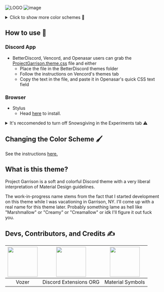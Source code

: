 ![LOGO](https://user-images.githubusercontent.com/76500838/205428483-2017a555-5154-4c03-8246-23772f8a1a0a.png)
![image](https://user-images.githubusercontent.com/76500838/205454611-ffa55a34-05af-4c0f-9193-a926678ef8a4.png)



<details>
<summary>Click to show more color schemes 🎨</summary>

## Tan
![image](https://user-images.githubusercontent.com/76500838/205454527-57a32aca-fed0-47d8-8ad1-37df745fb1cc.png)

## Newspaper
![image](https://user-images.githubusercontent.com/76500838/205516297-2230a211-9a46-42ae-a078-16a220780ed7.png)

## Turquoise
![image](https://user-images.githubusercontent.com/76500838/205454849-0cf7bbbd-3f58-4d0e-a60f-da2d75584a92.png)

## Pink
![image](https://user-images.githubusercontent.com/76500838/205454611-ffa55a34-05af-4c0f-9193-a926678ef8a4.png)

## Tokyo Night
![image](https://user-images.githubusercontent.com/76500838/205454490-0a654393-dfa7-42c6-b997-b2c8084c045c.png)

## ThinkPad 
![image](https://user-images.githubusercontent.com/76500838/205515935-eef67991-5bb3-497c-bb90-8b2dd96aad15.png)

## OLED
![kCi8sKg7M2](https://user-images.githubusercontent.com/76500838/205515149-de37e945-77fb-4dc1-beca-c5b45056a006.png)

</details>

## How to use 📖
### Discord App

* BetterDiscord, Vencord, and Openasar users can grab the [ProjectGarrison.theme.css](https://raw.githubusercontent.com/SlippingGittys-Discord-Themes/ProjectGarrison/main/ProjectGarrison.theme.css) file and either
  * Place the file in the BetterDiscord themes folder
  * Follow the instructions on Vencord's themes tab
  * Copy the text in the file, and paste it in Openasar's quick CSS text field

### Browser
* Stylus
  * Head [here](https://github.com/SlippingGittys-Discord-Themes/ProjectGarrison/raw/main/projectgarrison.user.css) to install.
  
<details>
<summary> It's reccomended to turn off Snowsgiving in the Experiments tab ⚠️ </summary>

![image](https://user-images.githubusercontent.com/76500838/206277747-f50f6306-be0e-40d0-b613-cca2a20c4505.png)

</details>
  
## Changing the Color Scheme 🖌️
See the instructions [here.](https://github.com/SlippingGittys-Discord-Themes/ProjectGarrison/tree/main/themes)

## What is this theme? 
Project Garrison is a soft and colorful Discord theme with a very liberal interpretation of Material Design guidelines.

The work-in-progress name stems from the fact that I started development on this theme while I was vacationing in Garrison, NY. I'll come up with a real name for this theme later. Probably something lame as hell like "Marshmallow" or  "Creamy" or "Creamallow" or idk I'll figure it out fuck you. 

## Devs, Contributors, and Credits ✍️
| <a href="https://github.com/SlippingGitty" target="_blank"> <img src="https://avatars.githubusercontent.com/u/76500838?s=460&u=109f1c2012f3e452251391807262ed098f45ec94&v=4" alt="" width="96px" height="96px"> </a> | <a href="https://github.com/discord-extensions" target="_blank"> <img src="https://avatars.githubusercontent.com/u/103222215?s=200&v=4" alt="" width="96px" height="96px"> </a> | <a href="https://m3.material.io/styles/icons/overview" target="_blank"> <img src="https://cdn-icons-png.flaticon.com/512/2991/2991148.png" alt="" width="96px" height="96px"> </a> |
|:-:|:-:|:-:|
| Vozer | Discord Extensions ORG | Material Symbols |



